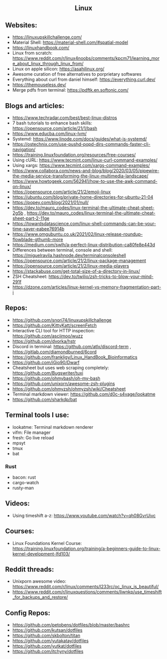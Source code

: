 <h2 align="center">Linux</h2>

## Websites:

- https://linuxupskillchallenge.com/
- Material Shell: https://material-shell.com/#spatial-model
- https://linuxhandbook.com/
- Linux from scratch: https://www.reddit.com/r/linux4noobs/comments/kpcm71/learning_more_about_linux_through_linux_from/
- Linux on apple silicon: https://asahilinux.org/
- Awesome curation of free alternatives to porprietary softwares
- Everything about curl from daniel himself: https://everything.curl.dev/
- https://themouseless.dev/
- Merge pdfs from terminal: https://pdftk.en.softonic.com/

## Blogs and articles:

- https://www.techradar.com/best/best-linux-distros
- 7 bash tutorials to enhance bash skills: https://opensource.com/article/21/1/bash
- https://www.educba.com/linux-lvm/
- Systemd: https://www.linode.com/docs/guides/what-is-systemd/
- https://ostechnix.com/use-pushd-popd-dirs-commands-faster-cli-navigation/
- https://training.linuxfoundation.org/resources/free-courses/
- Using cURL: https://www.tecmint.com/linux-curl-command-examples/
- Using xargs: https://www.tecmint.com/xargs-command-examples/
- https://www.collabora.com/news-and-blog/blog/2020/03/05/pipewire-the-media-service-transforming-the-linux-multimedia-landscape/
- https://www.howtogeek.com/562941/how-to-use-the-awk-command-on-linux/
- https://opensource.com/article/21/2/emoji-linux
- https://ubuntu.com/blog/private-home-directories-for-ubuntu-21-04
- https://popey.com/blog/2021/01/null/
- https://dev.to/mauro_codes/linux-terminal-the-ultimate-cheat-sheet-2g5b , https://dev.to/mauro_codes/linux-terminal-the-ultimate-cheat-sheet-part-2-11ge
- https://towardsdatascience.com/linux-shell-commands-can-be-your-time-saver-eabee76914b
- https://www.omgubuntu.co.uk/2021/02/linux-release-roundup-flowblade-gthumb-more
- https://medium.com/swlh/a-perfect-linux-distribution-ca80fe8e443d
- Differences between terminal, console and shell: https://miguelravila.hashnode.dev/terminalconsoleshell
- https://opensource.com/article/21/2/linux-package-management
- https://opensource.com/article/21/2/linux-media-players
- https://stackabuse.com/get-total-size-of-a-directory-in-linux/
- ZSH Cheatsheet: https://dev.to/twilio/zsh-tricks-to-blow-your-mind-291f
- https://dzone.com/articles/linux-kernel-vs-memory-fragmentation-part-i

## Repos:

- https://github.com/snori74/linuxupskillchallenge
- https://github.com/KittyKatt/screenFetch
- Interactive CLI tool for HTTP inspection: https://github.com/asciimoo/wuzz
- https://github.com/dvorka/hstr
- Discord in terminal: https://github.com/atlx/discord-term , https://gitlab.com/diamondburned/6cord
- https://github.com/frankligy/Linux_HandBook_Bioinformatics
- https://github.com/iGio90/Dwarf
- Cheatsheet but uses web scraping completely: https://github.com/Bugswriter/tuxi
- https://github.com/ohmybash/oh-my-bash
- https://github.com/unixorn/awesome-zsh-plugins
- https://github.com/ohmyzsh/ohmyzsh/wiki/Cheatsheet
- Terminal markdown viewer: https://github.com/d0c-s4vage/lookatme
- https://github.com/sharkdp/bat

## Terminal tools I use:

- lookatme: Terminal markdown renderer
- vifm: File manager
- fresh: Go live reload
- mpsyt
- tmux
- bat

### Rust

- bacon: rust
- cargo-watch
- rusty-man

## Videos:

- Using timeshift a-z: https://www.youtube.com/watch?v=qh08GvrUivc

## Courses:

- Linux Foundations Kernel Course: https://training.linuxfoundation.org/training/a-beginners-guide-to-linux-kernel-development-lfd103/

## Reddit threads:

- Unixporn awesome video: https://www.reddit.com/r/linux/comments/l233rc/oc_linux_is_beautiful/
- https://www.reddit.com/r/linuxquestions/comments/liwnkp/use_timeshift_for_backups_and_restore/

## Config Repos:

- https://github.com/petobens/dotfiles/blob/master/bashrc
- https://github.com/kutsan/dotfiles
- https://github.com/skbolton/titan
- https://github.com/yutakatay/dotfiles
- https://github.com/yutkat/dotfiles
- https://github.com/itchyny/dotfiles

